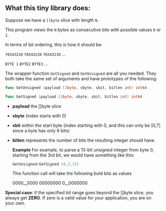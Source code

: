 ## What this tiny library does:

Suppose we have a `[]byte` slice with length `N`. 

This program views the `N` bytes as consecutive bits with possible values `0` or `1`. 

In terms of bit ordering, this is how it should be: 

`76543210` `76543210` `76543210` ... 

`BYTE 1`     `BYTE2`        `BYTE3`      ...

The wrapper function `GetSigned` and `GetUnsigned` are all you needed. They both take the same set of arguments and have prototypes of the following: 

```go
func GetUnsigned (payload []byte, sbyte, sbit, bitlen int) int64
```

```go
func GetSigned (payload []byte, sbyte, sbit, bitlen int) int64
```

* __payload__ the []byte slice

* __sbyte__ (index starts with 0)

* __sbit__ within the start byte (index starting with 0, and this can only be [0,7] since a byte has only 8 bits)

* __bitlen__ represents the number of bits the resulting integer should have. 

  

  __Example__ For example, to parse a 13-bit unsigned integer from byte 0, starting from the 3rd bit, we would have something like this: 

  ```go
  GetUnsigned/GetSigned (0,3,13)
  ```

  This function call will take the following bold bits as values

  0000__0000 00000000 0__0000000 

__Special case__: if the specified bit range goes beyond the []byte slice, you always get __ZERO__. If zero is a valid value for your application, you are on your own. 